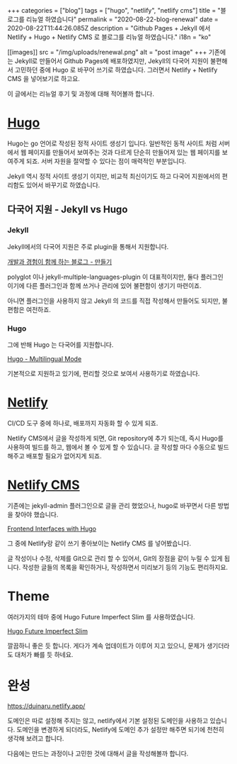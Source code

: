 +++
categories = ["blog"]
tags = ["hugo", "netlify", "netlify cms"]
title = "블로그를 리뉴얼 하였습니다"
permalink = "2020-08-22-blog-renewal"
date = 2020-08-22T11:44:26.085Z
description = "Github Pages + Jekyll 에서 Netlify + Hugo + Netlify CMS 로 블로그를 리뉴얼 하였습니다."
i18n = "ko"

[[images]]
src = "/img/uploads/renewal.png"
alt = "post image"
+++
기존에는 Jekyll로 만들어서 Github Pages에 배포하였지만, Jekyll의 다국어 지원이 불편해서 고민하던 중에 Hugo 로 바꾸어 쓰기로 하였습니다. 그러면서 Netlify + Netlify CMS 을 넣어보기로 하고요.

이 글에서는 리뉴얼 후기 및 과정에 대해 적어볼까 합니다.

# [Hugo](https://gohugo.io/about/what-is-hugo/)

Hugo는 go 언어로 작성된 정적 사이트 생성기 입니다. 일반적인 동적 사이트 처럼 서버에서 웹 페이지를 만들어서 보여주는 것과 다르게 단순히 만들어져 있는 웹 페이지를 보여주게 되죠. 서버 자원을 절약할 수 있다는 점이 매력적인 부분입니다.

Jekyll 역시 정적 사이트 생성기 이지만, 비교적 최신이기도 하고 다국어 지원에서의 편리함도 있어서 바꾸기로 하였습니다.

## 다국어 지원 - Jekyll vs Hugo

### Jekyll

Jekyll에서의 다국어 지원은 주로 plugin을 통해서 지원합니다. 

[개발과 경험이 함께 하는 블로그 - 만들기](/posts/2019-10-23-blog-with-development-and-experience/#만들기)

[](/posts/2019-10-23-blog-with-development-and-experience/#만들기)[](2019-10-23-blog-with-development-and-experience/#만들기)polyglot 이나 jekyll-multiple-languages-plugin 이 대표적이지만, 둘다 플러그인 이기에 다른 플러그인과 함께 쓰거나 관리에 있어 불편함이 생기기 마련이죠.

아니면 플러그인을 사용하지 않고 Jekyll 의 코드를 직접 작성해서 만들어도 되지만, 불편함은 여전하죠.

### Hugo

그에 반해 Hugo 는 다국어를 지원합니다.

[Hugo - Multilingual Mode](https://gohugo.io/content-management/multilingual/)

기본적으로 지원하고 있기에, 편리할 것으로 보여서 사용하기로 하였습니다.

# [Netlify](https://www.netlify.com/)

CI/CD 도구 중에 하나로, 배포까지 자동화 할 수 있게 되죠.

Netlify CMS에서 글을 작성하게 되면, Git repository에 추가 되는데, 즉시 Hugo를 사용하여 빌드를 하고, 웹에서 볼 수 있게 할 수 있습니다. 글 작성할 마다 수동으로 빌드해주고 배포할 필요가 없어지게 되죠.

# [Netlify CMS](https://www.netlifycms.org/)

기존에는 jekyll-admin 플러그인으로 글을 관리 했었으나, hugo로 바꾸면서 다른 방법을 찾아야 했습니다.

[Frontend Interfaces with Hugo](https://gohugo.io/tools/frontends/)

그 중에 Netlify랑 같이 쓰기 좋아보이는 Netlify CMS 를 넣어봤습니다.

글 작성이나 수정, 삭제를 Git으로 관리 할 수 있어서, Git의 장점을 같이 누릴 수 있게 됩니다. 작성한 글들의 목록을 확인하거나, 작성하면서 미리보기 등의 기능도 편리하지요.

# Theme

여러가지의 테마 중에 Hugo Future Imperfect Slim 를 사용하였습니다.

[Hugo Future Imperfect Slim](https://github.com/pacollins/hugo-future-imperfect-slim)

깔끔하니 좋은 듯 합니다. 게다가 계속 업데이트가 이루어 지고 있으니, 문제가 생기더라도 대처가 빠를 듯 하네요.

# 완성

<https://duinaru.netlify.app/>

도메인은 따로 설정해 주지는 않고, netlify에서 기본 설정된 도메인을 사용하고 있습니다. 도메인을 변경하게 되더라도, Netlify에 도메인 추가 설정만 해주면 되기에 천천히 생각해 보려고 합니다.

다음에는 만드는 과정이나 고민한 것에 대해서 글을 작성해볼까 합니다.